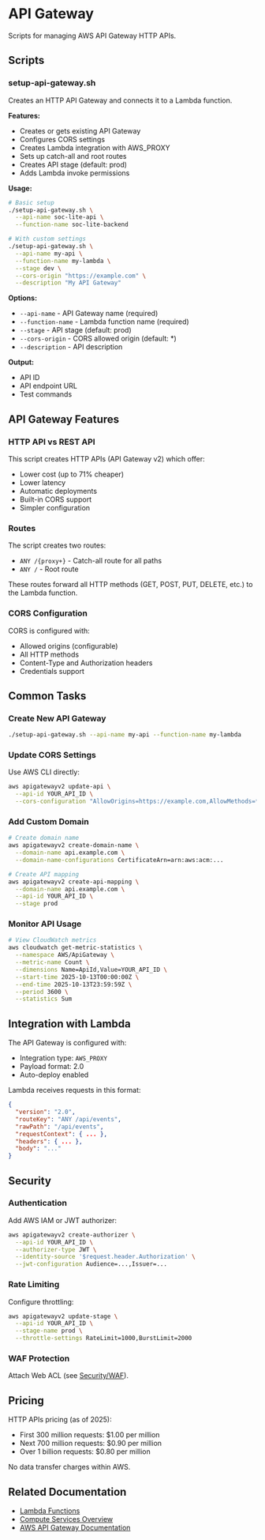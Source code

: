 # API Gateway

Scripts for managing AWS API Gateway HTTP APIs.

## Scripts

### setup-api-gateway.sh

Creates an HTTP API Gateway and connects it to a Lambda function.

**Features:**
- Creates or gets existing API Gateway
- Configures CORS settings
- Creates Lambda integration with AWS_PROXY
- Sets up catch-all and root routes
- Creates API stage (default: prod)
- Adds Lambda invoke permissions

**Usage:**
```bash
# Basic setup
./setup-api-gateway.sh \
  --api-name soc-lite-api \
  --function-name soc-lite-backend

# With custom settings
./setup-api-gateway.sh \
  --api-name my-api \
  --function-name my-lambda \
  --stage dev \
  --cors-origin "https://example.com" \
  --description "My API Gateway"
```

**Options:**
- `--api-name` - API Gateway name (required)
- `--function-name` - Lambda function name (required)
- `--stage` - API stage (default: prod)
- `--cors-origin` - CORS allowed origin (default: *)
- `--description` - API description

**Output:**
- API ID
- API endpoint URL
- Test commands

## API Gateway Features

### HTTP API vs REST API

This script creates HTTP APIs (API Gateway v2) which offer:
- Lower cost (up to 71% cheaper)
- Lower latency
- Automatic deployments
- Built-in CORS support
- Simpler configuration

### Routes

The script creates two routes:
- `ANY /{proxy+}` - Catch-all route for all paths
- `ANY /` - Root route

These routes forward all HTTP methods (GET, POST, PUT, DELETE, etc.) to the Lambda function.

### CORS Configuration

CORS is configured with:
- Allowed origins (configurable)
- All HTTP methods
- Content-Type and Authorization headers
- Credentials support

## Common Tasks

### Create New API Gateway
```bash
./setup-api-gateway.sh --api-name my-api --function-name my-lambda
```

### Update CORS Settings
Use AWS CLI directly:
```bash
aws apigatewayv2 update-api \
  --api-id YOUR_API_ID \
  --cors-configuration "AllowOrigins=https://example.com,AllowMethods=*,AllowHeaders=*"
```

### Add Custom Domain
```bash
# Create domain name
aws apigatewayv2 create-domain-name \
  --domain-name api.example.com \
  --domain-name-configurations CertificateArn=arn:aws:acm:...

# Create API mapping
aws apigatewayv2 create-api-mapping \
  --domain-name api.example.com \
  --api-id YOUR_API_ID \
  --stage prod
```

### Monitor API Usage
```bash
# View CloudWatch metrics
aws cloudwatch get-metric-statistics \
  --namespace AWS/ApiGateway \
  --metric-name Count \
  --dimensions Name=ApiId,Value=YOUR_API_ID \
  --start-time 2025-10-13T00:00:00Z \
  --end-time 2025-10-13T23:59:59Z \
  --period 3600 \
  --statistics Sum
```

## Integration with Lambda

The API Gateway is configured with:
- Integration type: `AWS_PROXY`
- Payload format: 2.0
- Auto-deploy enabled

Lambda receives requests in this format:
```json
{
  "version": "2.0",
  "routeKey": "ANY /api/events",
  "rawPath": "/api/events",
  "requestContext": { ... },
  "headers": { ... },
  "body": "..."
}
```

## Security

### Authentication

Add AWS IAM or JWT authorizer:
```bash
aws apigatewayv2 create-authorizer \
  --api-id YOUR_API_ID \
  --authorizer-type JWT \
  --identity-source '$request.header.Authorization' \
  --jwt-configuration Audience=...,Issuer=...
```

### Rate Limiting

Configure throttling:
```bash
aws apigatewayv2 update-stage \
  --api-id YOUR_API_ID \
  --stage-name prod \
  --throttle-settings RateLimit=1000,BurstLimit=2000
```

### WAF Protection

Attach Web ACL (see [Security/WAF](../../security/waf/README.md)).

## Pricing

HTTP APIs pricing (as of 2025):
- First 300 million requests: $1.00 per million
- Next 700 million requests: $0.90 per million
- Over 1 billion requests: $0.80 per million

No data transfer charges within AWS.

## Related Documentation

- [Lambda Functions](../lambda/README.md)
- [Compute Services Overview](../README.md)
- [AWS API Gateway Documentation](https://docs.aws.amazon.com/apigateway/)
